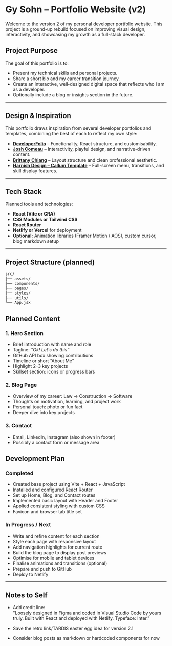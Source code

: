 # Gy Sohn – Portfolio Website (v2)

Welcome to the version 2 of my personal developer portfolio website. This project is a ground-up rebuild focused on improving visual design, interactivity, and showcasing my growth as a full-stack developer.

## Project Purpose

The goal of this portfolio is to:
- Present my technical skills and personal projects.
- Share a short bio and my career transition journey.
- Create an interactive, well-designed digital space that reflects who I am as a developer.
- Optionally include a blog or insights section in the future.

---

## Design & Inspiration

This portfolio draws inspiration from several developer portfolios and templates, combining the best of each to reflect my own style:

- **[DeveloperFolio](https://developerfolio.js.org/)** – Functionality, React structure, and customisability.
- **[Josh Comeau](https://www.joshwcomeau.com/)** – Interactivity, playful design, and narrative-driven content.
- **[Brittany Chiang](https://v4.brittanychiang.com/)** – Layout structure and clean professional aesthetic.
- **[Harnish Design – Callum Template](https://harnishdesign.net/demo/react/callum/demo/)** – Full-screen menu, transitions, and skill display features.

---

## Tech Stack

Planned tools and technologies:
- **React (Vite or CRA)**
- **CSS Modules or Tailwind CSS**
- **React Router**
- **Netlify or Vercel** for deployment
- **Optional:** Animation libraries (Framer Motion / AOS), custom cursor, blog markdown setup

---

## Project Structure (planned)

```txt
src/
├── assets/
├── components/
├── pages/
├── styles/
├── utils/
└── App.jsx

```

## Planned Content

### 1. Hero Section
- Brief introduction with name and role
- Tagline: *“Ok! Let's do this”*
- GitHub API box showing contributions
- Timeline or short “About Me”
- Highlight 2–3 key projects
- Skillset section: icons or progress bars

### 2. Blog Page
- Overview of my career: Law → Construction → Software
- Thoughts on motivation, learning, and project work
- Personal touch: photo or fun fact
- Deeper dive into key projects

### 3. Contact
- Email, LinkedIn, Instagram (also shown in footer)
- Possibly a contact form or message area


## Development Plan

### Completed
- Created base project using Vite + React + JavaScript
- Installed and configured React Router
- Set up Home, Blog, and Contact routes
- Implemented basic layout with Header and Footer
- Applied consistent styling with custom CSS
- Favicon and browser tab title set

### In Progress / Next
- Write and refine content for each section
- Style each page with responsive layout
- Add navigation highlights for current route
- Build the blog page to display post previews
- Optimise for mobile and tablet devices
- Finalise animations and transitions (optional)
- Prepare and push to GitHub
- Deploy to Netlify

---

## Notes to Self

- Add credit line:  
  "Loosely designed in Figma and coded in Visual Studio Code by yours truly. Built with React and deployed with Netlify. Typeface: Inter."

- Save the retro link/TARDIS easter egg idea for version 2.1
- Consider blog posts as markdown or hardcoded components for now
